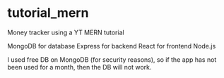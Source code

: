 # tutorial_mern
Money tracker using a YT MERN tutorial

MongoDB for database
Express for backend
React for frontend
Node.js

I used free DB on MongoDB (for security reasons), so if the app has not been used for a month, then the DB will not work.